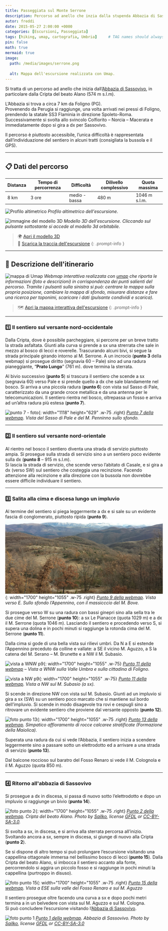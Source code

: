 ```yaml
---
title: Passeggiata sul Monte Serrone
description: Percorso ad anello che inzia dalla stupenda Abbazia di Sassovivo
autor: freddi
date: 2015-05-27 2:00:00 +0000
categories: [Escursioni, Passeggiata]
tags: [hiking, umap, cartografia, Umbria]     # TAG names should always be lowercase
pin: false
math: true
mermaid: true
image:
  path: /media/images/serrone.png
  
  alt: Mappa dell'escursione realizzata con Umap.
---
```


Si tratta di un percorso ad anello che inizia dall’[Abbazia di Sassovivo](https://it.wikipedia.org/wiki/Abbazia_di_Sassovivo), in particolare dalla Cripta del beato Alano (574 m s.l.m).

L’Abbazia si trova a circa 7 km da Foligno (PG).  
Provenendo da Perugia si raggiunge, una volta arrivati nei pressi di Foligno, prendendo la statale SS3 Flaminia in direzione Spoleto-Roma. Successivamente si svolta allo svincolo Colfiorito – Norcia – Macerata e immediatamente dopo si gira a dx per Sassovivo.

Il percorso è piuttosto accessibile, l’unica difficoltà è rappresentata dall’individuazione del sentiero in alcuni tratti (consigliata la bussola e il GPS).

---

## 📋 Dati del percorso

| Distanza | Tempo di percorrenza | Difficoltà | Dilivello complessivo | Quota massima |
| --- | --- | --- |--- |--- |
| 8 km | 3 ore | medio - bassa | 480 m| 1046 m s.l.m. |

![Profilo altimetrico](https://freddikru.wordpress.com/wp-content/uploads/2015/05/screenshot_2014-12-28-15-48-11.png)
_Profilo altimetrico dell'escursione._

![immagine del modello 3D](https://freddikru.wordpress.com/wp-content/uploads/2015/05/3d_rit.png)
_Modello 3D dell'escursione. Cliccando sul pulsante sottostante si accede al modello 3d orbitabile._

> 🌍 [Apri il modello 3D](http://freddi-kru.github.io/maps/3d_serrone/3d.html)  
> 🐾 [Scarica la traccia dell'escursione](https://dl.dropboxusercontent.com/u/5599245/prove/serrone/passeggiata_sul_m_serrone.gpx)
{: .prompt-info }

---

## 🚶 Descrizione dell'itinerario

![mappa di Umap](https://freddikru.files.wordpress.com/2015/05/mappa_serrone.jpg)
_Webmap  interattiva realizzata con [umap](https://umap.openstreetmap.fr/it/) che riporta le informazioni (foto e descrizioni) in corrispondenza dei punti salienti del percorso. Tramite i pulsanti sulla sinistra si può: centrare la mappa sulla propria posizione, cambiare la mappa di sfondo, misurare distanze e fare una ricerca per toponimi, scaricare i dati (pulsante condividi e scarica)._
> 🗺️ [Apri la mappa interattiva dell'escursione](https://umap.openstreetmap.fr/it/map/passeggiata-sul-m-serrone_40213#14/42.9635/12.7796)
{: .prompt-info }

---
### 1️⃣ Il sentiero sul versante nord-occidentale

Dalla Cripta, dove è possibile parcheggiare, si percorre per un breve tratto la strada asfaltata. Giunti alla curva si prende a sx una strerrata che sale in mezzo al bosco di lecci e roverelle. Trascurando alcuni bivi, si segue la strada principale girando intorno al M. Serrone. A un incrocio (**punto 3** della webmap) si prosegue diritto (segnavia 60 – Pale) sino ad una radura pianeggiante, “**Prato Lungo**” (761 m). dove termina la sterrata.

Al bivio successivo (**punto 5**) si trascura il sentiero che scende a sx (segnavia 60) verso Pale e si prende quello a dx che sale blandamente nel bosco. Si arriva a una piccola radura (**punto 6**) con vista sul Sasso di Pale, caratterizzato da una grande croce metallica e da una antenna per le telecomunicazioni. Il sentiero rientra nel bosco, oltrepassa un fosso e arriva ad un’altra radura più estesa (**punto 7**).

![punto 7 - foto](https://lh3.googleusercontent.com/_1hfTV12h0Mmj0uke1Q4QfXEAfGheYjyVyYYF35ucXLVMeJr7aVndTSlfMjNGzGKyMRfla65B5Mck8_1PAVJoLwr-xYnL3ojJwdhamig50NXotnUSTtUQoHaByLc7VenRI6_3JdSYbllnGyu67VyWUN4DwWlIWF-1ndAu9zVPWC83EZvlAGe9TRl-8ZvrWlqKC2OQQvoTyb2q-63MRYMdnHWO-QyQgmmbbgGax03UB4-wAK-Zlar6t1K2la_cO-gHR_z1qOb1kHjq4fRaiRb-iNvJQEykzYSFhPJ2naQt0vUs6WCSF79TSq3BOQfRm-2lzESKfTtMjVMl0rGI7PgZ1UIPWVMIny-lePZCOKFQaIX0dNkhN2epjXXKsZO2K4PfKXUyHjAkEyVUWfSqcFoIo0HOxxwmjJBR23QW9x1x1eEZTZjV5Vh-1YT5V6kMrGNNWtlbkcmnxJjcxVijBOQKBApXHkgOhQ1osk02SG06WduCjifP1vvfTK8eZAAJec3afKYjOry0G2gm4es1iEzUuVao-Ei128mpdJxKFLAG0E8TPo3B5Et7tVW34lQuqZNGYLcuyNRtNhZqYI3YUYlB6Rbhpezby347ZnLi-T8OfjVtol_oNa-YAOeudg4q3kOBuEvJqBqt8m2bJJUh1dPwAneIFQm8RA4sw-CLwOOU9i7UIbgSVJh1pagr-CtxZf9AmU-yUTadedmHPs5dPRVU4RsImaFj_3D5ggqQpYz1KczY9o7wUNF_Nczs2Vh7ZDS7MS1uftaT6oF1vbpuG5JbqjWATsQfMFJMfsZ_ntwuPI-5G5eB2BgGLHu3ooOU1jQqK9JoDXyY-MapWq5RMkONh97OswPAV_fiu5_KOFvF-sjO_FraeypEWqWs2hklJwHtXhr7BKmzuiFnR757PUI4GHGjUmsUxSIDeEYxJd4jkvz=w1119-h629-no?authuser=0){: width="1118" height="629" .w-75 .right}
_[Punto 7 della webmap](https://umap.openstreetmap.fr/it/map/passeggiata-sul-m-serrone_40213#16/42.9741/12.7786). Vista del Sasso di Pale e del M. Penninno sullo sfondo._

---
### 2️⃣ Il sentiero sul versante nord-orientale

Al rientro nel bosco il sentiero diventa una strada di servizio piuttosto ampia. Si prosegue sulla strada di servizio sino a un sentiero poco evidente sulla dx (**punto 8** – 915 m s.l.m).  
Si lascia la strada di servizio, che scende verso l’abitato di Casale, e si gira a dx (verso SW) sul sentiero che costeggia una recinzione. Facendo attenzione alla recinzione e alla direzione con la bussola non dovrebbe essere difficile individuare il sentiero.

---
### 3️⃣ Salita alla cima e discesa lungo un impluvio

Al termine del sentiero si piega leggermente a dx e si sale su un evidente fascia di conglomerato, piuttosto ripida (**punto 9**).
![vista dal punto 9](/media/images/serrone2.jpg){: width="1700" height="1055" .w-75 .right}
_[Punto 9 della webmap](https://umap.openstreetmap.fr/it/map/passeggiata-sul-m-serrone_40213#16/42.9670/12.7865). Vista verso E. Sullo sfondo l’Appennino, con il massicccio del M. Bove._

Si prosegue verso W su una radura con bassi ginepri sino alla sella tra le due cime del M. Serrone (**punto 10**): a sx Le Pianacce (quota 1029 m) e a dx il M. Serrone (quota 1046 m). Lasciando il sentiero e procedendo verso S, si supera una dolina e in pochi minuti si raggiunge la rotonda cima del M. Serrone (**punto 11**).

Dalla cima si gode di una bella vista sui rilievi umbri. Da N a E si estende l’Appennino preceduto da colline e vallate: a SE il vicino M. Aguzzo, a S la catena del M. Serano – M. Brunette e a NW il M. Subasio.

![vista a WNW p9](http://freddi-kru.github.io/maps/3d_serrone/IMG_20141227_102718_bis.jpg){: width="1700" height="1055" .w-75}
_[Punto 11 della webmap](https://umap.openstreetmap.fr/it/map/passeggiata-sul-m-serrone_40213#16/42.9626/12.7816) – Vista a WNW sulla Valle Umbra e sulla cittadina di Foligno._

![vista a NW p9](http://freddi-kru.github.io/maps/3d_serrone/IMG_20141227_101625_bis.jpg){: width="1700" height="1055" .w-75}
_[Punto 11 della webmap](https://umap.openstreetmap.fr/it/map/passeggiata-sul-m-serrone_40213#16/42.9626/12.7816). Vista a NW sul M. Subasio (a sx)._

Si scende in direzione NW con vista sul M. Subasio. Giunti ad un impluvio si gira a sx (SW) su un sentiero poco marcato che si mantiene sul bordo dell’impluvio. Si scende in modo disagevole tra rovi e cespugli sino a ritrovare un evidente sentiero che proviene dal versante opposto (**punto 12**).

![foto punto 13](http://freddi-kru.github.io/maps/3d_serrone/IMG_20141227_111847bis.jpg){: width="1700" height="1055" .w-75 .right}
_[Punto 13 della webmap](https://umap.openstreetmap.fr/it/map/passeggiata-sul-m-serrone_40213#16/42.9582/12.7765). Simpatico affioramento di rocce calcaree stratificate (Formazione della Maiolica)._

Superata una radura da cui si vede l’Abbazia, il sentiero inizia a scendere leggermente sino a passare sotto un elettrodotto ed a arrivare a una strada di servizio (**punto 13**).

Dal balcone roccioso sul baratro del Fosso Renaro si vede il M. Colognola e il M. Aguzzo (quota 850 m).

---

### 4️⃣ Ritorno all'abbazia di Sassovivo
Si prosegue a dx in discesa, si passa di nuovo sotto l’elettrodotto e dopo un impluvio si raggiunge un bivio (**punto 14**).

![foto punto 2](http://upload.wikimedia.org/wikipedia/commons/thumb/4/45/Sassovivo%2C_cripta_del_beato_alano_01.JPG/800px-Sassovivo%2C_cripta_del_beato_alano_01.JPG){: width="1700" height="1055" .w-75 .right}
_[Punto 2 della webmap](https://umap.openstreetmap.fr/it/map/passeggiata-sul-m-serrone_40213#16/42.9589/12.7632). Cripta del beato Alano. Photo by [Sailko](http://commons.wikimedia.org/wiki/User:Sailko), license [GFDL](http://www.gnu.org/copyleft/fdl.html) or [CC-BY-SA-3.0](http://creativecommons.org/licenses/by-sa/3.0/)._

Si svolta a sx, in discesa, e si arriva alla sterrata percorsa all’inizio. Svoltando ancora a sx, sempre in discesa, si giunge di nuovo alla Cripta (**punto 2**).

Se si dispone di altro tempo si può prolungare l’escursione visitando una cappellina ottagonale immersa nel bellissimo bosco di lecci (**punto 15**). Dalla Cripta del beato Alano, si imbocca il sentiero accanto alla fonte, percorrendolo si aggira un piccolo fosso e si raggiunge in pochi minuti la cappellina (purtroppo in disuso).

![foto punto 15](https://lh3.googleusercontent.com/mnNG7ljm-TaKY2OztHmKKAlszSo4OMbR4n7qtA_fSa0=w1185-h667-no){: width="1700" height="1055" .w-75 .right}
_[Punto 15 della webmap](https://umap.openstreetmap.fr/it/map/passeggiata-sul-m-serrone_40213#16/42.9554/12.7651). Vista a ESE sulla valle del Fosso Renaro e sul M. Aguzzo_

Il sentiero prosegue oltre facendo una curva a sx e dopo pochi metri termina a in un belvedere con vista sul M. Aguzzo e sul M. Cologna.  
Si può concludere l’escursione visitando l’[Abbazia di Sassovivo](http://it.wikipedia.org/wiki/Abbazia_di_Sassovivo).

![foto punto 1](https://upload.wikimedia.org/wikipedia/commons/6/68/Abbazia_di_sassovivo_01.JPG?uselang=it)
_[Punto 1 della webmap](https://umap.openstreetmap.fr/it/map/passeggiata-sul-m-serrone_40213#16/42.9565/12.7623). Abbazia di Sassovivo. Photo by [Sailko](http://commons.wikimedia.org/wiki/User:Sailko), license [GFDL](http://www.gnu.org/copyleft/fdl.html) or [CC-BY-SA-3.0](http://creativecommons.org/licenses/by-sa/3.0/)_
